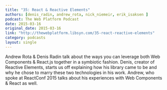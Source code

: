 ```yaml
---
title: "35: React & Reactive Elements"
authors: [denis_radin, andrew_rota, nick_niemeir, erik_isaksen ]
podcast: The Web Platform Podcast
date: 2015-03-16
original_date: 2015-03-16
link: "http://thewebplatform.libsyn.com/35-react-reactive-elements"
category: podcasts
layout: single
---
```


Andrew Rota & Denis Radin talk about the ways you can leverage both Web Components & React.js together in a symbiotic fashion. Denis, creator of Reactive Elements, starts us off explaining how his library came to be and why he chose to marry these two technologies in his work. Andrew, who spoke at ReactConf 2015 talks about his experiences with Web Components & React as well.
